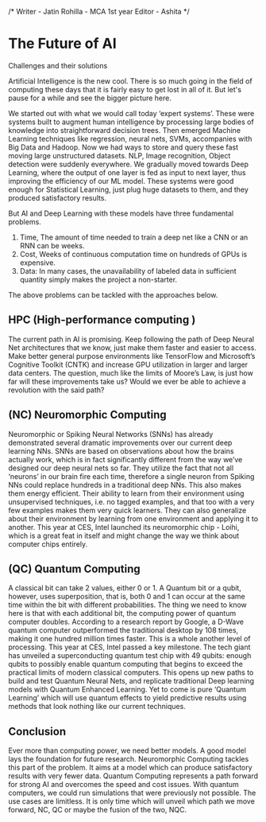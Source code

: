 /*
Writer - Jatin Rohilla - MCA 1st year
Editor - Ashita 
*/

# The Future of AI
Challenges and their solutions

Artificial Intelligence is the new cool. There is so much going in the field of computing these days that it is fairly easy to get lost in all of it. But let's pause for a while and see the bigger picture here.

We started out with what we would call today ‘expert systems’.  These were systems built to augment human intelligence by processing large bodies of knowledge into straightforward decision trees.
Then emerged Machine Learning techniques like regression, neural nets, SVMs, accompanies with Big Data and Hadoop. Now we had ways to store and query these fast moving large unstructured datasets. NLP, Image recognition, Object detection were suddenly everywhere.
We gradually moved towards Deep Learning, where the output of one layer is fed as input to next layer, thus improving the efficiency of our ML model. 
These systems were good enough for Statistical Learning, just plug huge datasets to them, and they produced satisfactory results.

But AI and Deep Learning with these models have three fundamental problems.

1. Time, The amount of time needed to train a deep net like a CNN or an RNN can be weeks. 
2. Cost, Weeks of continuous computation time on hundreds of GPUs is expensive.
3. Data:  In many cases, the unavailability of labeled data in sufficient quantity simply makes the project a non-starter.

The above problems can be tackled with the approaches below.

## HPC (High-performance computing )
The current path in AI is promising. Keep following the path of Deep Neural Net architectures that we know, just make them faster and easier to access. Make better general purpose environments like TensorFlow and Microsoft’s Cognitive Toolkit (CNTK) and increase GPU utilization in larger and larger data centers. The question, much like the limits of Moore’s Law, is just how far will these improvements take us? Would we ever be able to achieve a revolution with the said path?

## (NC) Neuromorphic Computing 
Neuromorphic or Spiking Neural Networks (SNNs) has already demonstrated several dramatic improvements over our current deep learning NNs.
SNNs are based on observations about how the brains actually work, which is in fact significantly different from the way we’ve designed our deep neural nets so far. They utilize the fact that not all ‘neurons’ in our brain fire each time, therefore a single neuron from Spiking NNs could replace hundreds in a traditional deep NNs. This also makes them energy efficient.
Their ability to learn from their environment using unsupervised techniques, i.e. no tagged examples, and that too with a very few examples makes them very quick learners. They can also generalize about their environment by learning from one environment and applying it to another. 
This year at CES, Intel launched its neuromorphic chip - Loihi, which is a great feat in itself and might change the way we think about computer chips entirely. 

## (QC) Quantum Computing 
A classical bit can take 2 values, either 0 or 1. A Quantum bit or a qubit, however, uses superposition, that is, both 0 and 1 can occur at the same time within the bit with different probabilities. The thing we need to know here is that with each additional bit, the computing power of quantum computer doubles. 
According to a research report by Google, a D-Wave quantum computer outperformed the traditional desktop by 108 times, making it one hundred million times faster. This is a whole another level of processing. 
This year at CES, Intel passed a key milestone. The tech giant has unveiled a superconducting quantum test chip with 49 qubits: enough qubits to possibly enable quantum computing that begins to exceed the practical limits of modern classical computers. 
This opens up new paths to build and test Quantum Neural Nets, and replicate traditional Deep learning models with Quantum Enhanced Learning. Yet to come is pure ‘Quantum Learning’ which will use quantum effects to yield predictive results using methods that look nothing like our current techniques.

## Conclusion

Ever more than computing power, we need better models. A good model lays the foundation for future research. Neuromorphic Computing tackles this part of the problem. It aims at a model which can produce satisfactory results with very fewer data. Quantum Computing represents a path forward for strong AI and overcomes the speed and cost issues. With quantum computers, we could run simulations that were previously not possible. The use cases are limitless.
It is only time which will unveil which path we move forward, NC, QC or maybe the fusion of the two, NQC.
